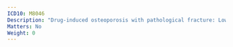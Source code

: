 ```yaml
---
ICD10: M8046
Description: "Drug-induced osteoporosis with pathological fracture: Lower leg"
Matters: No
Weight: 0
---
```


